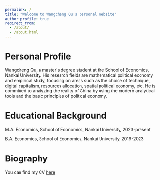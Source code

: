 ```yaml
---
permalink: /
title: "Welcome to Wangcheng Qu's personal website"
author_profile: true
redirect_from: 
  - /about/
  - /about.html
---
```


Personal Profile
======
Wangcheng Qu, a master's degree student at the School of Economics, Nankai University. His research fields are mathematical political economy and empirical study, focusing on areas such as the choice of technique, digital capitalism, resources allocation, spatial political economy, etc. He is committed to analyzing the reality of China by using the modern analytical tools and the basic principles of political economy.

Educational Background
======
M.A. Economics, School of Economics, Nankai University, 2023-present

B.A. Economics, School of Economics, Nankai University, 2019-2023

Biography
======
You can find my CV [here](../assets/CV.pdf)
